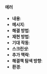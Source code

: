 #### 에러
- **내용**: 
- **메시지**: 
- **해결 방법**: 
- **재현 방법**: 
- **기대 작동**: 
- **스크린샷**: 
- **추가 맥락**:
- **해결책 탐색 방향**: 
- **환경**: 
